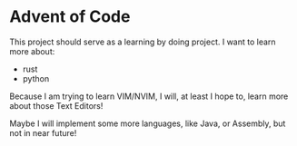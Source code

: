 # Advent of Code

This project should serve as a learning by doing project.
I want to learn more about:

- rust
- python

Because I am trying to learn VIM/NVIM, I will, at least I hope to,
learn more about those Text Editors!

Maybe I will implement some more languages, like Java, or Assembly, but not in
near future!
